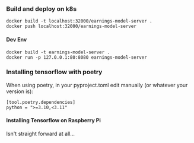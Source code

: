 

### Build and deploy on k8s

```
docker build -t localhost:32000/earnings-model-server .
docker push localhost:32000/earnings-model-server
```

#### Dev Env

```angular2html
docker build -t earnings-model-server .
docker run -p 127.0.0.1:80:8080 earnings-model-server
```

### Installing tensorflow with poetry

When using poetry, in your pyproject.toml edit manually (or whatever your version is):

```
[tool.poetry.dependencies]
python = ">=3.10,<3.11"
```

#### Installing Tensorflow on Raspberry Pi

Isn't straight forward at all...

